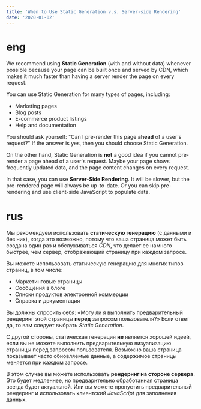 ```yaml
---
title: 'When to Use Static Generation v.s. Server-side Rendering'
date: '2020-01-02'
---
```


# eng

We recommend using **Static Generation** (with and without data)
whenever possible because your page can be built once and served by CDN,
which makes it much faster than having a server render the page on every
request.

You can use Static Generation for many types of pages, including:

- Marketing pages
- Blog posts
- E-commerce product listings
- Help and documentation

You should ask yourself: "Can I pre-render this page **ahead** of a
user's request?" If the answer is yes, then you should choose Static
Generation.

On the other hand, Static Generation is **not** a good idea if you
cannot pre-render a page ahead of a user's request. Maybe your page
shows frequently updated data, and the page content changes on every
request.

In that case, you can use **Server-Side Rendering**. It will be slower,
but the pre-rendered page will always be up-to-date. Or you can skip
pre-rendering and use client-side JavaScript to populate data.

# rus

Мы рекомендуем использовать **статическую генерацию** (с данными и без
них), когда это возможно, потому что ваша страница может быть создана
один раз и обслуживаться _CDN_, что делает ее намного быстрее, чем
сервер, отображающий страницу при каждом запросе.

Вы можете использовать статическую генерацию для многих типов страниц, в
том числе:

- Маркетинговые страницы
- Сообщения в блоге
- Списки продуктов электронной коммерции
- Справка и документация

Вы должны спросить себя: «Могу ли я выполнить предварительный рендеринг
этой страницы **перед** запросом пользователя?» Если ответ да, то вам
следует выбрать _Static Generation_.

С другой стороны, статическая генерация **не** является хорошей идеей,
если вы не можете выполнить предварительную визуализацию страницы перед
запросом пользователя. Возможно ваша страница показывает часто
обновляемые данные, а содержимое страницы меняется при каждом запросе.

В этом случае вы можете использовать **рендеринг на стороне сервера**.
Это будет медленнее, но предварительно обработанная страница всегда
будет актуальной. Или вы можете пропустить предварительный рендеринг и
использовать клиентский _JavaScript_ для заполнения данных.
